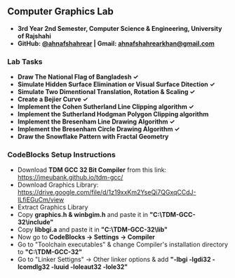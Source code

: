 ## Computer Graphics Lab
- **3rd Year 2nd Semester, Computer Science & Engineering, University of Rajshahi**
- **GitHub: [@ahnafshahrear](https://github.com/ahnafshahrear) | Gmail: ahnafshahrearkhan@gmail.com**

### Lab Tasks
- **Draw The National Flag of Bangladesh ✓**
- **Simulate Hidden Surface Elimination or Visual Surface Ditection ✓**
- **Simulate Two Dimentional Translation, Rotation & Scaling ✓**
- **Create a Bejier Curve ✓**
- **Implement the Cohen Sutherland Line Clipping algorithm ✓**
- **Implement the Sutherland Hodgman Polygon Clipping algorithm** 
- **Implement the Bresenham Line Drawing Algorithm ✓**
- **Implement the Bresenham Circle Drawing Algorithm ✓**
- **Draw the Snowflake Pattern with Fractal Geometry**

### CodeBlocks Setup Instructions
- Download **TDM GCC 32 Bit Compiler** from this link: https://jmeubank.github.io/tdm-gcc/
- Download Graphics Library: https://drive.google.com/file/d/1z19xxKm2YseQi7QGxqCCdJ-lLfiEGuCm/view
- Extract Graphics Library
- Copy **graphics.h & winbgim.h** and paste it in **"C:\\TDM-GCC-32\\include"**
- Copy **libbgi.a** and paste it in **"C:\\TDM-GCC-32\\lib"**
- Now go to **CodeBlocks -> Settings -> Compiler** 
- Go to "Toolchain executables" & change Compiler's installation directory to **"C:\\TDM-GCC-32"**
- Go to "Linker Settigns" -> Other linker options & add **"-lbgi -lgdi32 -lcomdlg32 -luuid -loleaut32 -lole32"**
